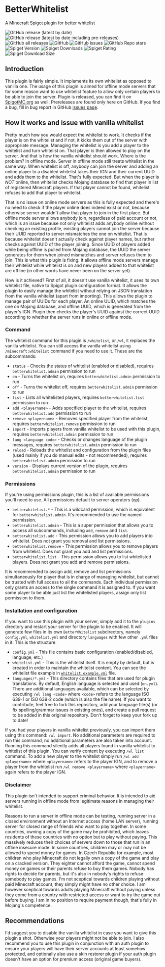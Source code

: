 # BetterWhitelist
A Minecraft Spigot plugin for better whitelist

![GitHub release (latest by date)](https://img.shields.io/github/v/release/Polda18/BetterWhitelist)
![GitHub release (latest by date including pre-releases)](https://img.shields.io/github/v/release/Polda18/BetterWhitelist?include_prereleases&label=snapshot)
![GitHub all releases](https://img.shields.io/github/downloads/Polda18/BetterWhitelist/total)
![GitHub](https://img.shields.io/github/license/Polda18/BetterWhitelist)
![GitHub issues](https://img.shields.io/github/issues/Polda18/BetterWhitelist)
![GitHub Repo stars](https://img.shields.io/github/stars/Polda18/BetterWhitelist?style=social)  
![Spiget Version](https://img.shields.io/spiget/version/101614?label=SpigotMC)
![Spiget Downloads](https://img.shields.io/spiget/downloads/101614)
![Spiget Rating](https://img.shields.io/spiget/rating/101614)
![Spiget Download Size](https://img.shields.io/spiget/download-size/101614)

## Introduction
This plugin is fairly simple. It implements its own whitelist as opposed
to vanilla one. The usage of this plugin is aimed for offline mode servers
that for some reason want to use whitelist feature to allow only certain
players to be able to join the server. Plugin is released, you can find it
on [SpigotMC.org](https://www.spigotmc.org/resources/betterwhitelist.101614/)
as well. Prereleases are found only here on GitHub. If you find a bug, fill in
bug report in GitHub [issues page](https://www.github.com/Polda18/BetterWhitelist/issues).

## How it works and issue with vanilla whitelist
Pretty much how you would expect the whitelist to work. It checks if the player
is on the whitelist and if not, it kicks them out of the server with appropriate
message. Managing the whitelist is you add a player to the whitelist and turn
whitelist on. That player is then allowed to play on the server. And that is
how the vanilla whitelist should work. Where is the problem? In offline mode.
Server in offline mode still treats whitelist in the same way. When whitelist
is off, anybody can join the server and adding an online player to a disabled
whitelist takes their IGN and their current UUID and adds them to the whitelist.
That's fully expected. But when the player is *NOT* online, then whitelist checks
Mojang database to find that player in list of registered Minecraft players.
If that player cannot be found, whitelist refuses to add that player to whitelist.

That is no issue on online mode servers as this is fully expected and there's no
need to check if the player online does indeed exist or not, because otherwise server
wouldn't allow that player to join in the first place. But offline mode server allows
anybody join, regardless of paid account or not, which is an issue because not only
whitelist adds anybody online without checking an existing profile, existing players
cannot join the server because their UUID reported to server mismatches the one on
whitelist. That is because whitelist doesn't actually check against player names,
but rather checks against UUID of the player joining. Since UUID of players added
while being offline is pulled from Mojang database, the UUID the server generates for
them when joined mismatches and server refuses them to join. This is what this plugin
is fixing. It allows offline mode servers manage their whitelist while whitelist is on
and new players added to that whitelist are offline (in other words have never been
on the server yet).

How is it achieved? First of all, it doesn't use vanilla whitelist,
it uses its own whitelist file, native to Spigot plugin configuration format.
It allows the plugin to easily manage the whitelist without relying on JSON translation
from the vanilla whitelist (apart from importing). This allows the plugin to manage
pair of UUIDs for each player. An online UUID, which matches the one on Mojang database,
and offline UUID, which is generated from the player's IGN. Plugin then checks the player's
UUID against the correct UUID according to whether the server runs in online or offline mode.

### Command
The whitelist command for this plugin is `/whitelist`, or `/wl`, it replaces the vanilla whitelist.
You can still access the vanilla whitelist using `/minecraft:whitelist` command if you need to
use it. These are the subcommands:

- `status` - Checks the status of whitelist (enabled or disabled), requires `betterwhitelist.admin`
  permission to run
- `on` - Turns the whitelist on, requires `betterwhitelist.admin` permission to run
- `off` - Turns the whitelist off, requires `betterwhitelist.admin` permission to run
- `list` - Lists all whitelisted players, requires `betterwhitelist.list` permission to run
- `add <playername>` - Adds specified player to the whitelist, requires `betterwhitelist.add`
  permission to run
- `remove <playername>` - Removes specified player from the whitelist, requires `betterwhitelist.remove` 
  permission to run
- `import` - Imports players from vanilla whitelist to be used with this plugin, requires
  `betterwhitelist.admin` permission to run
- `lang <language code>` - Checks or changes language of the plugin messages, requires
  `betterwhitelist.admin` permission to run
- `reload` - Reloads the whitelist and configuration from the plugin files (used mainly if you do
  manual edits - not recommended), requires `betterwhitelist.admin` permission to run
- `version` - Displays current version of the plugin, requires `betterwhitelist.admin` permission to run

### Permissions
If you're using permissions plugin, this is a list of available permissions you'll need to use.
All permissions default to server operators (op).

- `betterwhitelist.*` - This is a wildcard permission, which is equivalent for `betterwhitelist.admin`.
  It's recommended to use the named permission.
- `betterwhitelist.admin` - This is a super permission that allows you to access all subcommands,
  including `add`, `remove` and `list`.
- `betterwhitelist.add` - This permission allows you to add players into whitelist.
  Does not grant you removal and list permissions.
- `betterwhitelist.remove` - This permission allows you to remove players from whitelist.
  Does not grant you add and list permissions.
- `betterwhitelist.list` - This permission allows you to list whitelisted players.
  Does not grant you add and remove permissions.

It is recommended to assign add, remove and list permissions simultaneously for player
that is in charge of managing whitelist, but cannot be trusted with full access to all
the commands. Each individual permission only grants an access to the single command
it is assigned to. If you want some player to be able just list the whitelisted players,
assign only list permission to them.

### Installation and configuration
If you want to use this plugin with your server, simply add it to the `plugins` directory
and restart your server for the plugin to be enabled. It will generate few files in its
own `BetterWhitelist` subdirectory, namely `config.yml`, `whitelist.yml` and directory
`languages` with few other `.yml` files in it. This is the structure:

- `config.yml` - This file contains basic configuration (enabled/disabled, language, etc.)
- `whitelist.yml` - This is the whitelist itself. It is empty by default, but is created
  in order to maintain the whitelist content. You can see the whitelist file example
  in [`whitelist.example.yml`](src/main/resources/whitelist.example.yml) file.
- `languages/*.yml` - This directory contains files that are used for plugin translations.
  By default, English language is selected and used (`en.yml`). There are additional
  languages available, which can be selected by executing `/wl lang <code>` where `<code>`
  refers to the language ISO 639-1 or ISO 639-2 code (which is also the file name).
  If you want to contribute, feel free to fork this repository, add your language file(s)
  (or fix spelling/grammar issues in existing ones), and create a pull request to be
  added in this original repository. Don't forget to keep your fork up to date!

If you had your players in vanilla whitelist previously, you can import them
using this command: `/wl import`. No additional parameters are required to run this
command, no additional parameters are also taken into account. Running this
command silently adds all players found in vanilla whitelist to whitelist of this
plugin. You can verify content by executing `/wl list` command. To add a new player
to the whitelist simply run `/wl add <playername>` where `<playername>` refers to
the player IGN, and to remove a player from the whitelist run `/wl remove <playername>`
where `<playername>` again refers to the player IGN.

### Disclaimer
This plugin isn't intended to support criminal behavior. It is intended to aid
servers running in offline mode from legitimate reasons in managing their whitelist.

Reasons to run a server in offline mode can be testing, running server in a closed
environment without an Internet access (home LAN server), running server for closed
range of friends who want to play together. In some countries, owning a copy of the
game may be prohibited, which leaves residents of these countries with no option
but to play without paying. This massively reduces their choices of servers down
to those that run in an offline insecure mode. In some countries, children may or
may not be allowed to spend money for games. In Czech Republic for example, most
children who play Minecraft do not legally own a copy of the game and play on
a cracked version. They eighter cannot afford the game, cannot spend money on games
or their parents refuse to buy them games. Nobody has rights to decide for parents,
but it's also in nobody's rights to refuse somebody to play games. I'm not sceptical
towards children playing without paid Minecraft account, they simply might have no
other choice. I am however sceptical towards adults playing Minecraft without paying
unless they come from a country with restricted access or want to try the game out
before buying. I am in no position to require payment though, that's fully in Mojang's
competence.

## Recommendations
I'd suggest you to disable the vanilla whitelist in case you want to give
this plugin a shot. Otherwise your players might not be able to join.
I also recommend you to use this plugin in conjunction with an auth plugin
to ensure your players will have their server accounts at least somehow
protected, and optionally also use a skin restorer plugin if your auth
plugin doesn't have an option for premium access (original game buyers).
